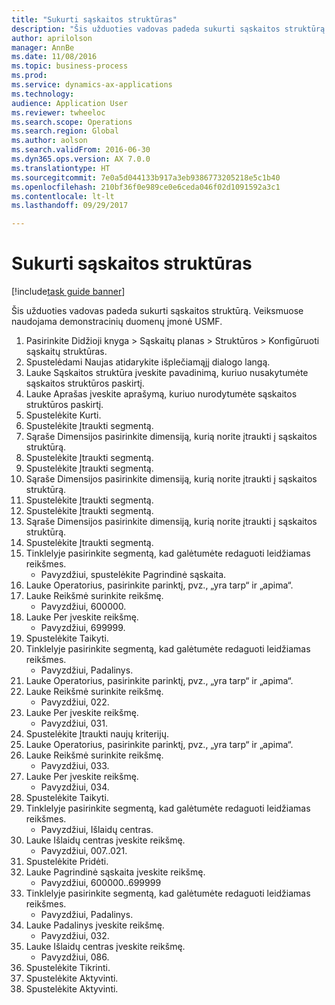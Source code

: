 ```yaml
--- 
title: "Sukurti sąskaitos struktūras"
description: "Šis užduoties vadovas padeda sukurti sąskaitos struktūrą."
author: aprilolson
manager: AnnBe
ms.date: 11/08/2016
ms.topic: business-process
ms.prod: 
ms.service: dynamics-ax-applications
ms.technology: 
audience: Application User
ms.reviewer: twheeloc
ms.search.scope: Operations
ms.search.region: Global
ms.author: aolson
ms.search.validFrom: 2016-06-30
ms.dyn365.ops.version: AX 7.0.0
ms.translationtype: HT
ms.sourcegitcommit: 7e0a5d044133b917a3eb9386773205218e5c1b40
ms.openlocfilehash: 210bf36f0e989ce0e6ceda046f02d1091592a3c1
ms.contentlocale: lt-lt
ms.lasthandoff: 09/29/2017

---
```

# <a name="create-account-structures"></a>Sukurti sąskaitos struktūras

[!include[task guide banner](../../includes/task-guide-banner.md)]

Šis užduoties vadovas padeda sukurti sąskaitos struktūrą. Veiksmuose naudojama demonstracinių duomenų įmonė USMF.

1. Pasirinkite Didžioji knyga > Sąskaitų planas > Struktūros > Konfigūruoti sąskaitų struktūras.
2. Spustelėdami Naujas atidarykite išplečiamąjį dialogo langą.
3. Lauke Sąskaitos struktūra įveskite pavadinimą, kuriuo nusakytumėte sąskaitos struktūros paskirtį.
4. Lauke Aprašas įveskite aprašymą, kuriuo nurodytumėte sąskaitos struktūros paskirtį.
5. Spustelėkite Kurti.
6. Spustelėkite Įtraukti segmentą.
7. Sąraše Dimensijos pasirinkite dimensiją, kurią norite įtraukti į sąskaitos struktūrą.
8. Spustelėkite Įtraukti segmentą.
9. Spustelėkite Įtraukti segmentą.
10. Sąraše Dimensijos pasirinkite dimensiją, kurią norite įtraukti į sąskaitos struktūrą.
11. Spustelėkite Įtraukti segmentą.
12. Spustelėkite Įtraukti segmentą.
13. Sąraše Dimensijos pasirinkite dimensiją, kurią norite įtraukti į sąskaitos struktūrą.
14. Spustelėkite Įtraukti segmentą.
15. Tinklelyje pasirinkite segmentą, kad galėtumėte redaguoti leidžiamas reikšmes.
    * Pavyzdžiui, spustelėkite Pagrindinė sąskaita.  
16. Lauke Operatorius, pasirinkite parinktį, pvz., „yra tarp“ ir „apima“.
17. Lauke Reikšmė surinkite reikšmę.
    * Pavyzdžiui, 600000.  
18. Lauke Per įveskite reikšmę.
    * Pavyzdžiui, 699999.  
19. Spustelėkite Taikyti.
20. Tinklelyje pasirinkite segmentą, kad galėtumėte redaguoti leidžiamas reikšmes.
    * Pavyzdžiui, Padalinys.  
21. Lauke Operatorius, pasirinkite parinktį, pvz., „yra tarp“ ir „apima“.
22. Lauke Reikšmė surinkite reikšmę.
    * Pavyzdžiui, 022.  
23. Lauke Per įveskite reikšmę.
    * Pavyzdžiui, 031.  
24. Spustelėkite Įtraukti naujų kriterijų.
25. Lauke Operatorius, pasirinkite parinktį, pvz., „yra tarp“ ir „apima“.
26. Lauke Reikšmė surinkite reikšmę.
    * Pavyzdžiui, 033.  
27. Lauke Per įveskite reikšmę.
    * Pavyzdžiui, 034.  
28. Spustelėkite Taikyti.
29. Tinklelyje pasirinkite segmentą, kad galėtumėte redaguoti leidžiamas reikšmes.
    * Pavyzdžiui, Išlaidų centras.  
30. Lauke Išlaidų centras įveskite reikšmę.
    * Pavyzdžiui, 007..021.  
31. Spustelėkite Pridėti.
32. Lauke Pagrindinė sąskaita įveskite reikšmę.
    * Pavyzdžiui, 600000..699999  
33. Tinklelyje pasirinkite segmentą, kad galėtumėte redaguoti leidžiamas reikšmes.
    * Pavyzdžiui, Padalinys.  
34. Lauke Padalinys įveskite reikšmę.
    * Pavyzdžiui, 032.  
35. Lauke Išlaidų centras įveskite reikšmę.
    * Pavyzdžiui, 086.  
36. Spustelėkite Tikrinti.
37. Spustelėkite Aktyvinti.
38. Spustelėkite Aktyvinti.


